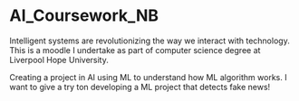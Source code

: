 # AI_Coursework_NB
Intelligent systems are revolutionizing the way we interact with technology. This is a moodle I undertake as part of computer science degree at Liverpool Hope University. 

Creating a project in AI using ML to understand how ML algorithm works. I want to give a try ton developing a ML project that detects fake news!
